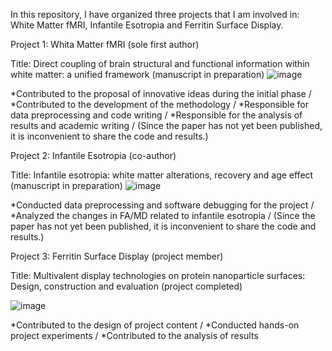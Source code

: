 In this repository, I have organized three projects that I am involved in: White Matter fMRI, Infantile Esotropia and Ferritin Surface Display.

Project 1: Whita Matter fMRI (sole first author)

Title: Direct coupling of brain structural and functional information within white matter: a unified framework (manuscript in preparation)
![image](https://github.com/user-attachments/assets/e2c8ef54-8201-4846-99e2-4e685d9dccba)

*Contributed to the proposal of innovative ideas during the initial phase /
*Contributed to the development of the methodology /
*Responsible for data preprocessing and code writing / 
*Responsible for the analysis of results and academic writing / 
(Since the paper has not yet been published, it is inconvenient to share the code and results.)

Project 2: Infantile Esotropia (co-author)

Title: Infantile esotropia: white matter alterations, recovery and age effect (manuscript in preparation)
![image](https://github.com/user-attachments/assets/568bdfea-7065-485c-80ac-5e1c42668cc6)

*Conducted data preprocessing and software debugging for the project /
*Analyzed the changes in FA/MD related to infantile esotropia /
(Since the paper has not yet been published, it is inconvenient to share the code and results.)

Project 3: Ferritin Surface Display (project member)

Title: Multivalent display technologies on protein nanoparticle surfaces: Design, construction and evaluation (project completed)

![image](https://github.com/user-attachments/assets/acbbde59-9ed4-4dd8-b552-c364903d740a)

*Contributed to the design of project content / 
*Conducted hands-on project experiments / 
*Contributed to the analysis of results 
